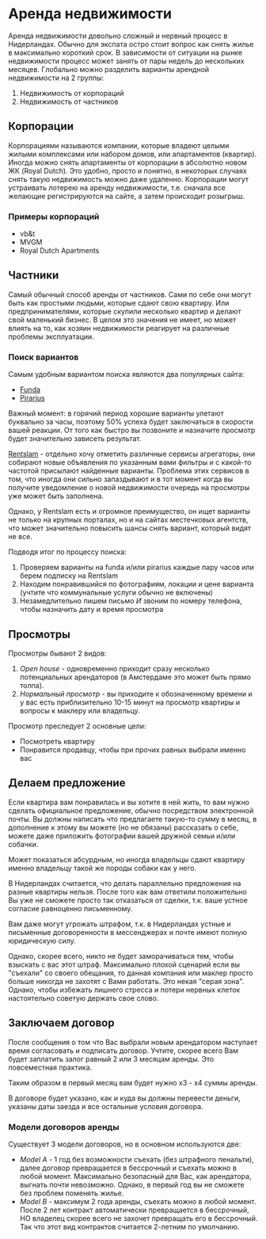 # Аренда недвижимости

Аренда недвижимости довольно сложный и нервный процесс в Нидерландах. Обычно для экспата остро стоит вопрос как снять жилье в максимально короткий срок. В зависимости от ситуации на рынке недвижимости процесс может занять от пары недель до нескольких месяцев.
Глобально можно разделить варианты арендной недвижимости на 2 группы:
1. Недвижимость от корпораций
2. Недвижимость от частников

## Корпорации

Корпорациями называются компании, которые владеют целыми жилыми комплексами или набором домов, или апартаментов (квартир).
Иногда можно снять апартаменты от корпорации в абсолютно новом ЖК (Royal Dutch).
Это удобно, просто и понятно, в некоторых случаях снять такую недвижимость можно даже удаленно.
Корпорации могут устраивать лотерею на аренду недвижимости, т.е. сначала все желающие регистрируются на сайте, а затем происходит розыгрыш.

### Примеры корпораций

* vb&t
* MVGM
* Royal Dutch Apartments

## Частники

Самый обычный способ аренды от частников. Сами по себе они могут быть как простыми людьми, которые сдают свою квартиру. Или предпринимателями, которые скупили несколько квартир и делают свой маленький бизнес. В целом это значения не имеет, но может влиять на то, как хозяин недвижимости реагирует на различные проблемы эксплуатации.

### Поиск вариантов

Самым удобным вариантом поиска являются два популярных сайта:

* [Funda](https://www.funda.nl/en/)
* [Pirarius](https://www.pararius.com/english)

Важный момент: в горячий период хорошие варианты улетают буквально за часы, поэтому 50% успеха будет заключаться в скорости вашей реакции. От того как быстро вы позвоните и назначите просмотр будет значительно зависеть результат.

[Rentslam](https://rentslam.com/en/) - отдельно хочу отметить различные сервисы агрегаторы, они собирают новые объявления по указанным вами фильтры и с какой-то частотой присылают найденные варианты. Проблема этих сервисов в том, что иногда они сильно запаздывают и в тот момент когда вы получите уведомление о новой недвижимости очередь на просмотры уже может быть заполнена.

Однако, у Rentslam есть и огромное преимущество, он ищет варианты не только на крупных порталах, но и на сайтах местечковых агентств, что может значительно повысить шансы снять вариант, который видят не все.

Подводя итог по процессу поиска:
1. Проверяем варианты на funda и/или pirarius каждые пару часов или берем подписку на Rentslam
2. Находим понравившийся по фотографиям, локации и цене варианта (учтите что коммунальные услуги обычно не включены)
3. Незамедлительно пишем письмо *И* звоним по номеру телефона, чтобы назначить дату и время просмотра

## Просмотры

Просмотры бывают 2 видов:
1. *Open house* - одновременно приходит сразу несколько потенциальных арендаторов (в Амстердаме это может быть прямо толпа).
2. *Нормальный просмотр* - вы приходите к обозначенному времени и у вас есть приблизительно 10-15 минут на просмотр квартиры и вопросы к маклеру или владельцу.

Просмотр преследует 2 основные цели:
* Посмотреть квартиру
* Понравится продавцу, чтобы при прочих равных выбрали именно вас

## Делаем предложение

Если квартира вам понравилась и вы хотите в ней жить, то вам нужно сделать официальное предложение, обычно посредством электронной почты. Вы должны написать что предлагаете такую-то сумму в месяц, в дополнение к этому вы можете (но не обязаны) рассказать о себе, можете даже приложить фотографии вашей дружной семьи и/или собачки.

Может показаться абсурдным, но иногда владельцы сдают квартиру именно владельцу такой же породы собаки как у него.

В Нидерландах считается, что делать параллельно предложения на разные квартиры нельзя. После того как вам ответили положительно Вы уже не сможете просто так отказаться от сделки, т.к. ваше устное согласие равноценно письменному. 

Вам даже могут угрожать штрафом, т.к. в Нидерландах устные и письменные договоренности в мессенджерах и почте имеют полную юридическую силу.

Однако, скорее всего, никто не будет заморачиваться тем, чтобы взыскать с вас этот штраф. Максимально плохой сценарий если вы "съехали" со своего обещания, то данная компания или маклер просто больше никогда не захотят с Вами работать. Это некая "серая зона". Однако, чтобы избежать лишнего стресса и потери нервных клеток настоятельно советую держать свое слово.

## Заключаем договор

После сообщения о том что Вас выбрали новым арендатором наступает время согласовать и подписать договор. Учтите, скорее всего Вам будет заплатить залог равный 2 или 3 месяцам аренды. Это повсеместная практика.

Таким образом в первый месяц вам будет нужно x3 - x4 суммы аренды.

В договоре будет указано, как и куда вы должны перевести деньги, указаны даты заезда и все остальные условия договора.

### Модели договоров аренды

Существует 3 модели договоров, но в основном используются две:
* *Model A* - 1 год без возможности съехать (без штрафного пенальти), далее договор превращается в бессрочный и съехать можно в любой момент. Максимально безопасный для Вас, как арендатора, выгнать почти невозможно. Однако, в первый год вы не сможете без проблем поменять жилье.
* *Model B* - максимум 2 года аренды, съехать можно в любой момент. После 2 лет контракт автоматически превращается в бессрочный, НО владелец скорее всего не захочет превращать его в бессрочный. Так что этот вид контрактов считается 2-летним по умолчанию.
